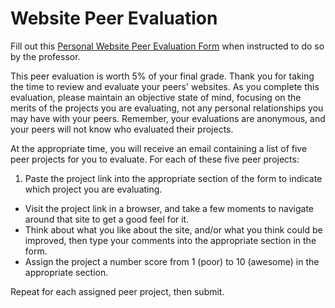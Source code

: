 # Website Peer Evaluation

Fill out this [Personal Website Peer Evaluation Form](https://goo.gl/forms/EdRgBYh6e3aEKQqz1) when instructed to do so by the professor.

This peer evaluation is worth 5% of your final grade. Thank you for taking the time to review and evaluate your peers' websites. As you complete this evaluation, please maintain an objective state of mind, focusing on the merits of the projects you are evaluating, not any personal relationships you may have with your peers. Remember, your evaluations are anonymous, and your peers will not know who evaluated their projects.

At the appropriate time, you will receive an email containing a list of five peer projects for you to evaluate. For each of these five peer projects:

  1. Paste the project link into the appropriate section of the form to indicate which project you are evaluating.
  * Visit the project link in a browser, and take a few moments to navigate around that site to get a good feel for it.
  * Think about what you like about the site, and/or what you think could be improved, then type your comments into the appropriate section in the form.
  * Assign the project a number score from 1 (poor) to 10 (awesome) in the appropriate section.

Repeat for each assigned peer project, then submit.
